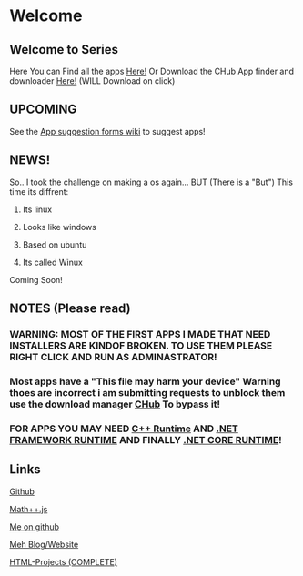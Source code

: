 # Welcome


## Welcome to Series

Here You can Find all the apps [Here!](https://github.com/Elijah629/CSeries/tree/main/APPS) Or Download the CHub App finder and downloader [Here!](https://github.com/Elijah629/CSeries/raw/main/APPS/CHub/CHub%20Setup.exe) (WILL Download on click)

## UPCOMING

See the [App suggestion forms wiki](https://github.com/Elijah629/CSeries/wiki/FORUMS!) to suggest apps!

## NEWS!

So.. I took the challenge on making a os again... BUT (There is a "But") This time its diffrent:

1. Its linux

2. Looks like windows

3. Based on ubuntu

4. Its called Winux

Coming Soon!

## NOTES (Please read)

### WARNING: MOST OF THE FIRST APPS I MADE THAT NEED INSTALLERS ARE KINDOF BROKEN. TO USE THEM PLEASE RIGHT CLICK AND RUN AS ADMINASTRATOR!

### Most apps have a "This file may harm your device" Warning thoes are incorrect i am submitting requests to unblock them use the download manager [CHub](https://github.com/Elijah629/CSeries/raw/main/APPS/CHub/CHub%20Setup.exe) To bypass it!

### FOR APPS YOU MAY NEED [C++ Runtime](https://support.microsoft.com/en-us/help/2977003/the-latest-supported-visual-c-downloads) AND [.NET FRAMEWORK RUNTIME](https://dotnet.microsoft.com/download/dotnet-framework) AND FINALLY [.NET CORE RUNTIME](https://dotnet.microsoft.com/download/dotnet-core)!

## Links

[Github](https://github.com/Elijah629/CSeries)

[Math++.js](https://github.com/Elijah629/Mathplusplus.js)

[Me on github](https://github.com/Elijah629)

[Meh Blog/Website](https://elijah629.wixsite.com/elijah629)

[HTML-Projects (COMPLETE)](https://elijah629.github.io/HTMLPROJECTS/MainP/index.html)
